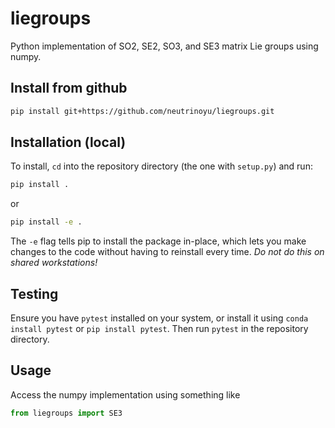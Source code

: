 # liegroups
Python implementation of SO2, SE2, SO3, and SE3 matrix Lie groups using numpy.

## Install from github
```bash
pip install git+https://github.com/neutrinoyu/liegroups.git
```

## Installation (local)
To install, `cd` into the repository directory (the one with `setup.py`) and run:
```bash
pip install .
```
or
```bash
pip install -e .
```
The `-e` flag tells pip to install the package in-place, which lets you make changes to the code without having to reinstall every time. *Do not do this on shared workstations!*

## Testing
Ensure you have `pytest` installed on your system, or install it using `conda install pytest` or `pip install pytest`. Then run `pytest` in the repository directory.

## Usage

Access the numpy implementation using something like
```python
from liegroups import SE3
```